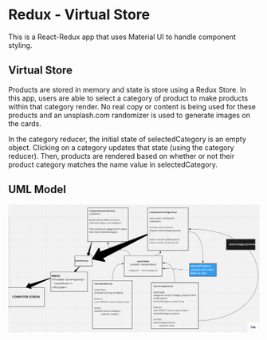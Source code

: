 # Redux - Virtual Store 
This is a React-Redux app that uses Material UI to handle component styling.

## Virtual Store
Products are stored in memory and state is store using a Redux Store.  In this app, users are able to select a category of product to make products within that category render.  No real copy or content is being used for these products and an unsplash.com randomizer is used to generate images on the cards.

In the category reducer, the initial state of selectedCategory is an empty object.  Clicking on a category updates that state (using the category reducer).  Then, products are rendered based on whether or not their product category matches the name value in selectedCategory.



## UML Model

![UML](LAB36UML.png)